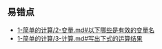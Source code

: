 ## 易错点

- [1-简单的计算/2-变量.md#以下哪些是有效的变量名](../1-简单的计算/2-变量.md#以下哪些是有效的变量名)
- [1-简单的计算/3-计算.md#写出下式的运算结果](../1-简单的计算/3-计算.md#写出下式的运算结果)